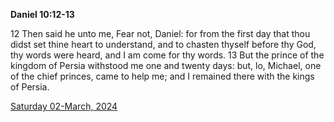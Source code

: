 **Daniel 10:12-13**

12 Then said he unto me, Fear not, Daniel: for from the first day that thou didst set thine heart to understand, and to chasten thyself before thy God, thy words were heard, and I am come for thy words. 13 But the prince of the kingdom of Persia withstood me one and twenty days: but, lo, Michael, one of the chief princes, came to help me; and I remained there with the kings of Persia.

[Saturday 02-March, 2024](https://getbible.life/kjv/Daniel/10/12-13)
